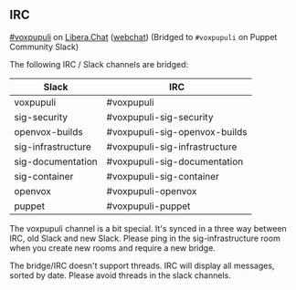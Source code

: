 ## IRC

[#voxpupuli](ircs://irc.libera.chat:6697/voxpupuli) on [Libera.Chat](https://libera.chat/) ([webchat](https://web.libera.chat/?#voxpupuli)) (Bridged to `#voxpupuli` on Puppet Community Slack)

The following IRC / Slack channels are bridged:

| Slack              | IRC                           |
| ------------------ | ----------------------------- |
| voxpupuli          | #voxpupuli                    |
| sig-security       | #voxpupuli-sig-security       |
| openvox-builds     | #voxpupuli-sig-openvox-builds |
| sig-infrastructure | #voxpupuli-sig-infrastructure |
| sig-documentation  | #voxpupuli-sig-documentation  |
| sig-container      | #voxpupuli-sig-container      |
| openvox            | #voxpupuli-openvox            |
| puppet             | #voxpupuli-puppet             |

The voxpupuli channel is a bit special.
It's synced in a three way between IRC, old Slack and new Slack.
Please ping in the sig-infrastructure room when you create new rooms and require a new bridge.

The bridge/IRC doesn't support threads.
IRC will display all messages, sorted by date.
Please avoid threads in the slack channels.
